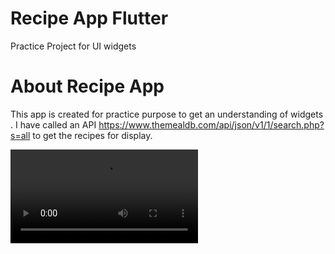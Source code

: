 # Recipe App Flutter
 Practice Project for UI widgets 
 
# About Recipe App
 This app is created for practice purpose to get an understanding of widgets . 
 I have called an API https://www.themealdb.com/api/json/v1/1/search.php?s=all to get the recipes for display.

![Recipe App](https://github.com/ksanika/Recipe-App-Flutter/blob/master/RecipeApp.webm)
